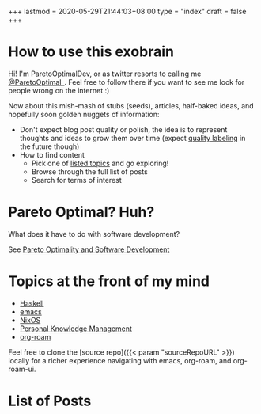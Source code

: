 +++
lastmod = 2020-05-29T21:44:03+08:00
type = "index"
draft = false
+++

# How to use this exobrain

Hi! I'm ParetoOptimalDev, or as twitter resorts to calling me [@ParetoOptimal_](https://twitter.com/ParetoOptimal_). Feel free to follow there if you want to see me look for people wrong on the internet :)

Now about this mish-mash of stubs (seeds), articles, half-baked ideas, and hopefully soon golden nuggets of information:

- Don't expect blog post quality or polish, the idea is to represent thoughts and ideas to grow them over time (expect [quality labeling](./categorizing-state/quality/-maturity-of-notes-with-tags-and-the-real-life-tree-lifecycle/) in the future though)
- How to find content
  - Pick one of [listed topics](#topics-at-the-front-of-my-mind) and go exploring!
  - Browse through the full list of posts
  - Search for terms of interest
  
# Pareto Optimal? Huh?

What does it have to do with software development?

See [Pareto Optimality and Software Development](./pareto-optimality-and-software-development/)

# Topics at the front of my mind

- [Haskell](./haskell/)
- [emacs](./emacs/)
- [NixOS](./nixos/)
- [Personal Knowledge Management](./personal-knowledge-management)
- [org-roam](./org-roam)

Feel free to clone the [source repo]({{< param "sourceRepoURL" >}}) locally for a richer experience navigating with emacs, org-roam, and org-roam-ui.

# List of Posts
